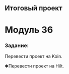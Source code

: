 ## Итоговый проект

# Модуль 36

### Задание:

Перевести проект на Koin.

✱Перевести проект на Hilt.